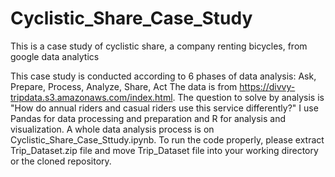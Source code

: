 # Cyclistic_Share_Case_Study
This is a case study of cyclistic share, a company renting bicycles, from google data analytics

This case study is conducted according to 6 phases of data analysis: Ask, Prepare, Process, Analyze, Share, Act
The data is from https://divvy-tripdata.s3.amazonaws.com/index.html.
The question to solve by analysis is "How do annual riders and casual riders use this service differently?"
I use Pandas for data processing and preparation and R for analysis and visualization.
A whole data analysis process is on Cyclistic_Share_Case_Sttudy.ipynb.
To run the code properly, please extract Trip_Dataset.zip file and move Trip_Dataset file into your working directory or the cloned repository.


